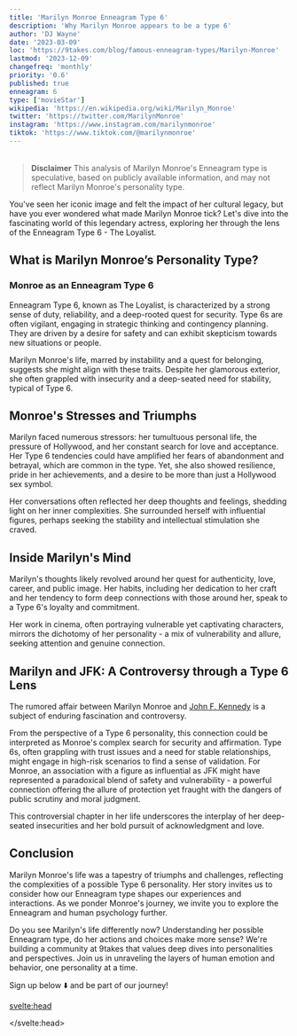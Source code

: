 ```yaml
---
title: 'Marilyn Monroe Enneagram Type 6'
description: 'Why Marilyn Monroe appears to be a type 6'
author: 'DJ Wayne'
date: '2023-03-09'
loc: 'https://9takes.com/blog/famous-enneagram-types/Marilyn-Monroe'
lastmod: '2023-12-09'
changefreq: 'monthly'
priority: '0.6'
published: true
enneagram: 6
type: ['movieStar']
wikipedia: 'https://en.wikipedia.org/wiki/Marilyn_Monroe'
twitter: 'https://twitter.com/MarilynMonroe'
instagram: 'https://www.instagram.com/marilynmonroe'
tiktok: 'https://www.tiktok.com/@marilynmonroe'
---
```


<script>
    import  PopCard  from "../../../lib/components/atoms/PopCard.svelte";
</script>

<div
    style="display: flex;
    justify-content: center;
    margin: 1rem 0;
    "
>
    <PopCard
        image={`/types/6s/${'Marilyn-Monroe'}.webp`}
        showIcon={false}
        enneagramType="6"
        displayText="Marilyn Monroe"
        subtext=""
    />
</div>

> **Disclaimer** This analysis of Marilyn Monroe's Enneagram type is speculative, based on publicly available information, and may not reflect Marilyn Monroe's personality type.

<p class="firstLetter">You've seen her iconic image and felt the impact of her cultural legacy, but have you ever wondered what made Marilyn Monroe tick? Let's dive into the fascinating world of this legendary actress, exploring her through the lens of the Enneagram Type 6 - The Loyalist.</p>

## What is Marilyn Monroe’s Personality Type?

### Monroe as an Enneagram Type 6

Enneagram Type 6, known as The Loyalist, is characterized by a strong sense of duty, reliability, and a deep-rooted quest for security. Type 6s are often vigilant, engaging in strategic thinking and contingency planning. They are driven by a desire for safety and can exhibit skepticism towards new situations or people.

Marilyn Monroe's life, marred by instability and a quest for belonging, suggests she might align with these traits. Despite her glamorous exterior, she often grappled with insecurity and a deep-seated need for stability, typical of Type 6.

## Monroe's Stresses and Triumphs

Marilyn faced numerous stressors: her tumultuous personal life, the pressure of Hollywood, and her constant search for love and acceptance. Her Type 6 tendencies could have amplified her fears of abandonment and betrayal, which are common in the type. Yet, she also showed resilience, pride in her achievements, and a desire to be more than just a Hollywood sex symbol.

Her conversations often reflected her deep thoughts and feelings, shedding light on her inner complexities. She surrounded herself with influential figures, perhaps seeking the stability and intellectual stimulation she craved.

## Inside Marilyn's Mind

Marilyn's thoughts likely revolved around her quest for authenticity, love, career, and public image. Her habits, including her dedication to her craft and her tendency to form deep connections with those around her, speak to a Type 6's loyalty and commitment.

Her work in cinema, often portraying vulnerable yet captivating characters, mirrors the dichotomy of her personality - a mix of vulnerability and allure, seeking attention and genuine connection.

## Marilyn and JFK: A Controversy through a Type 6 Lens

The rumored affair between Marilyn Monroe and <a href="/blog/famous-enneagram-types/John-F-Kennedy">John F. Kennedy</a> is a subject of enduring fascination and controversy.

From the perspective of a Type 6 personality, this connection could be interpreted as Monroe's complex search for security and affirmation. Type 6s, often grappling with trust issues and a need for stable relationships, might engage in high-risk scenarios to find a sense of validation. For Monroe, an association with a figure as influential as JFK might have represented a paradoxical blend of safety and vulnerability - a powerful connection offering the allure of protection yet fraught with the dangers of public scrutiny and moral judgment.

This controversial chapter in her life underscores the interplay of her deep-seated insecurities and her bold pursuit of acknowledgment and love.

## Conclusion

Marilyn Monroe's life was a tapestry of triumphs and challenges, reflecting the complexities of a possible Type 6 personality. Her story invites us to consider how our Enneagram type shapes our experiences and interactions. As we ponder Monroe's journey, we invite you to explore the Enneagram and human psychology further.

Do you see Marilyn's life differently now? Understanding her possible Enneagram type, do her actions and choices make more sense? We're building a community at 9takes that values deep dives into personalities and perspectives. Join us in unraveling the layers of human emotion and behavior, one personality at a time.

Sign up below ⬇️ and be part of our journey!

<svelte:head>

<script type="application/ld+json">
  {
  "@context": "http://schema.org",
  "@graph": [
    {
      "@type": "Article",
      "articleBody": "This article delves into Marilyn Monroe's personality from the Enneagram Type 6 - The Loyalist perspective. It explores her life's stresses, triumphs, and controversies, including her rumored affair with JFK, and how these may align with Type 6 characteristics. The article aims to provide insights into Monroe's inner world, her thoughts, feelings, and habits, all through the Enneagram lens.",
      "creator": {
        "@type": "Person",
        "name": "DJ Wayne",
        "sameAs": ["https://www.instagram.com/djwayne3/", "https://www.youtube.com/@djwayne3", "https://www.linkedin.com/in/davidtwayne/", "https://twitter.com/djwayne3"
        ]
      },
      "author": {
        "@type": "Person",
        "name": "DJ Wayne",
        "sameAs": [
          "https://www.instagram.com/djwayne3/",
          "https://www.youtube.com/@djwayne3",
          "https://www.linkedin.com/in/davidtwayne/",
          "https://twitter.com/djwayne3"
        ]
      },
      "dateModified": {
        "@type": "Date",
        "@value": "2023-12-09"
      },
      "datePublished": {
        "@type": "Date",
        "@value": "2023-03-09"
      },
      "description": "Exploring Marilyn Monroe's Enneagram Type 6 personality, this blog post examines her life, her actions, and her choices through this perspective, providing a deeper understanding of her complex nature.",
      "headline": "Marilyn Monroe's Enneagram Type 6 Personality: A Deep Dive",
      "image": {
        "@type": "ImageObject",
        "height": 900,
        "url": "https://9takes.com/types/6s/Marilyn-Monroe.webp",
        "width": 900
      },
      "mainEntityOfPage": {
        "@id": "https://9takes.com/blog/famous-enneagram-types/Marilyn-Monroe",
        "@type": "WebPage"
      },
      "mentions": {
        "@type": "Person",
        "name": "Marilyn Monroe",
        "sameAs": ["https://en.wikipedia.org/wiki/Marilyn_Monroe"]
      },
      "publisher": {
        "@type": "Organization",
        "sameAs": ["https://www.instagram.com/9takesdotcom/", "https://twitter.com/9takesdotcom"],
        "logo": {
          "@type": "ImageObject",
          "url": "https://9takes.com/brand/darkRubix.png"
        },
        "name": "9takes"
      }
    },
    {
      "@type": "FAQPage",
      "mainEntity": [
        {
            "@type": "Question",
            "acceptedAnswer": {
                "@type": "Answer",
                "text": "Marilyn Monroe is considered an Enneagram Type 6 due to her quest for stability, deep-rooted insecurities, and need for affirmation, traits common to Type 6 personalities. Her life's challenges and pursuits reflect the Type 6 characteristics of seeking security and loyalty."
            },
            "name": "Why is Marilyn Monroe considered an Enneagram Type 6?"
            },
        {
            "@type": "Question",
            "acceptedAnswer": {
                "@type": "Answer",
                "text": "Marilyn Monroe's Type 6 personality may have influenced her relationships by creating a deep desire for security and loyalty, leading her to form connections with influential figures and possibly contributing to her rumored affair with JFK."
            },
            "name": "How did Marilyn Monroe's Type 6 personality affect her relationships?"
        },
        {
            "@type": "Question",
            "acceptedAnswer": {
                "@type": "Answer",
                "text": "Key traits of an Enneagram Type 6, as seen in Marilyn Monroe, include a strong desire for security, loyalty, skepticism, strategic thinking, and a tendency towards anxiety and seeking affirmation."
            },
            "name": "What are the key traits of an Enneagram Type 6 like Marilyn Monroe?"
        },
        {
            "@type": "Question",
            "acceptedAnswer": {
                "@type": "Answer",
                "text": "Marilyn Monroe's Enneagram Type 6 may explain her career choices as attempts to find security and validation, leading her to roles that balanced vulnerability and allure, reflecting her own personality conflicts."
            },
            "name": "How does the Enneagram Type 6 explain Marilyn Monroe's career choices?"
        }
      ]
    }
  ]
}

</script>

</svelte:head>
